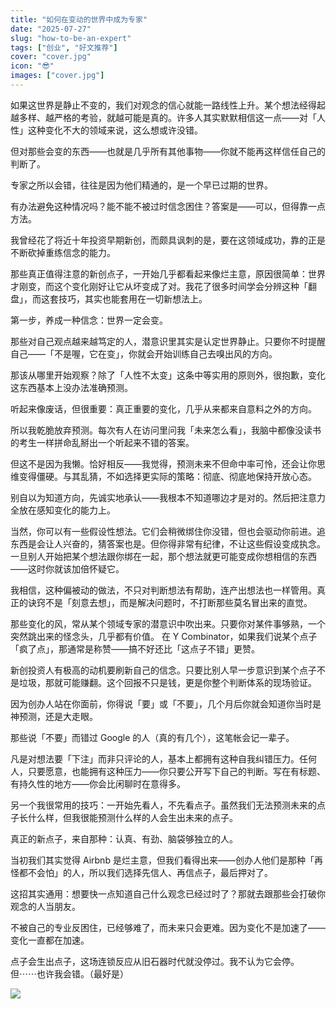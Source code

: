 ```yaml
---
title: "如何在变动的世界中成为专家"
date: "2025-07-27"
slug: "how-to-be-an-expert"
tags: ["创业", "好文推荐"]
cover: "cover.jpg"
icon: "😎"
images: ["cover.jpg"]
---
```

如果这世界是静止不变的，我们对观念的信心就能一路线性上升。某个想法经得起越多样、越严格的考验，就越可能是真的。许多人其实默默相信这一点——对「人性」这种变化不大的领域来说，这么想或许没错。



但对那些会变的东西——也就是几乎所有其他事物——你就不能再这样信任自己的判断了。



专家之所以会错，往往是因为他们精通的，是一个早已过期的世界。



有办法避免这种情况吗？能不能不被过时信念困住？答案是——可以，但得靠一点方法。



我曾经花了将近十年投资早期新创，而颇具讽刺的是，要在这领域成功，靠的正是不断砍掉重练信念的能力。



那些真正值得注意的新创点子，一开始几乎都看起来像烂主意，原因很简单：世界才刚变，而这个变化刚好让它从坏变成了对。我花了很多时间学会分辨这种「翻盘」，而这套技巧，其实也能套用在一切新想法上。



第一步，养成一种信念：世界一定会变。



那些对自己观点越来越笃定的人，潜意识里其实是认定世界静止。只要你不时提醒自己——「不是喔，它在变」，你就会开始训练自己去嗅出风的方向。



那该从哪里开始观察？除了「人性不太变」这条中等实用的原则外，很抱歉，变化这东西基本上没办法准确预测。



听起来像废话，但很重要：真正重要的变化，几乎从来都来自意料之外的方向。



所以我乾脆放弃预测。每次有人在访问里问我「未来怎么看」，我脑中都像没读书的考生一样拼命乱掰出一个听起来不错的答案。



但这不是因为我懒。恰好相反——我觉得，预测未来不但命中率可怜，还会让你思维变得僵硬。与其乱猜，不如选择更实际的策略：彻底、彻底地保持开放心态。



别自以为知道方向，先诚实地承认——我根本不知道哪边才是对的。然后把注意力全放在感知变化的能力上。



当然，你可以有一些假设性想法。它们会稍微绑住你没错，但也会驱动你前进。追东西是会让人兴奋的，猜答案也是。但你得非常有纪律，不让这些假设变成执念。
一旦别人开始把某个想法跟你绑在一起，那个想法就更可能变成你想相信的东西——这时你就该加倍怀疑它。



我相信，这种偏被动的做法，不只对判断想法有帮助，连产出想法也一样管用。真正的诀窍不是「刻意去想」，而是解决问题时，不打断那些莫名冒出来的直觉。



那些变化的风，常从某个领域专家的潜意识中吹出来。只要你对某件事够熟，一个突然跳出来的怪念头，几乎都有价值。
在 Y Combinator，如果我们说某个点子「疯了点」，那通常是称赞——搞不好还比「这点子不错」更赞。



新创投资人有极高的动机要刷新自己的信念。只要比别人早一步意识到某个点子不是垃圾，那就可能赚翻。这个回报不只是钱，更是你整个判断体系的现场验证。



因为创办人站在你面前，你得说「要」或「不要」，几个月后你就会知道你当时是神预测，还是大走眼。



那些说「不要」而错过 Google 的人（真的有几个），这笔帐会记一辈子。



凡是对想法要「下注」而非只评论的人，基本上都拥有这种自我纠错压力。任何人，只要愿意，也能拥有这种压力——你只要公开写下自己的判断。写在有标题、有持久性的地方——你会比闲聊时在意得多。



另一个我很常用的技巧：一开始先看人，不先看点子。虽然我们无法预测未来的点子长什么样，但我很能预测什么样的人会生出未来的点子。



真正的新点子，来自那种：认真、有劲、脑袋够独立的人。



当初我们其实觉得 Airbnb 是烂主意，但我们看得出来——创办人他们是那种「再怪都不会怕」的人，所以我们选择先信人、再信点子，最后押对了。



这招其实通用：想要快一点知道自己什么观念已经过时了？那就去跟那些会打破你观念的人当朋友。



不被自己的专业反困住，已经够难了，而未来只会更难。因为变化不是加速了——变化一直都在加速。



点子会生出点子，这场连锁反应从旧石器时代就没停过。我不认为它会停。
但⋯⋯也许我会错。（最好是）




![](https://prod-files-secure.s3.us-west-2.amazonaws.com/112d0858-5090-4d34-a606-b75eb8d65fd2/46476355-9cf3-4e99-9b7a-3531bc426380/1000202064.png?X-Amz-Algorithm=AWS4-HMAC-SHA256&X-Amz-Content-Sha256=UNSIGNED-PAYLOAD&X-Amz-Credential=ASIAZI2LB46657FMVZR4%2F20251001%2Fus-west-2%2Fs3%2Faws4_request&X-Amz-Date=20251001T232716Z&X-Amz-Expires=3600&X-Amz-Security-Token=IQoJb3JpZ2luX2VjEIf%2F%2F%2F%2F%2F%2F%2F%2F%2F%2FwEaCXVzLXdlc3QtMiJHMEUCIH9sJj%2BS%2B3SHITjgw327NRLL0v4tNNA2BslBbYvvpGzLAiEA3iy96fh%2BCcocOG647paKmN1XWGyhbG0W1BIpMkPtSnQq%2FwMIIBAAGgw2Mzc0MjMxODM4MDUiDPG%2BVQA4AHd1ofHUEircA2AH48rj46L3E%2FuSlVpDnAfLSRLAk8X8ntrjMquyPVrUqX5k00LjdVorzZSydeFX1QXpnDDlb0mmhlXCY9V%2B5oDPLnL2kzGk%2F9jtE7GTQ42AvCU9%2F496L70jxFSXA1%2FKBxqx4kDtusbe0W%2BhQ6hDR3dPwJ2bwdCmoAfbVk9Uu4sQkQKxuUt%2FCEC92g5rDcuXgW3pN7CYFcvmkoGt%2BDW4vo4G3ftUVNJ3SC50Xkf8mqj5BtKh16wyFpAJFsAh30wq%2BY%2FZ5lmO8HxdCo8C5D8HMEmafqECuPVz9%2BBVqKcpXRWm%2FWgiC%2BtKiC4KjD%2FOscP%2F5UclRJCHLMetoH4x3pTtDtdJz%2FMV%2Fbh2cbn1ujvtSd4qQKGl95nmiVp%2BxIeagG%2FXiB9%2FlR2LJRTMbQGp9U6Gk3bEll%2FE3eVNz6ZZlpQppl4FM%2BRYGvAaGYA78R2g3rTC9DnIG%2BB5q8SIgSzbUGwL%2BbNMBiPAJo%2B2kFjd5nuBP4ZWP0PCQn0uV9RcWgutQwxFpYa9I870TiAY3SzgVMAuan0F%2Fs2u8GjdlVD3vvIp1XFKdA2n5T%2FanPW4EdPSpnGRXqlk6PTx1fjwdsj8rOfl8s6jVBGhh4kLWW%2BRyIpEaTFEbnHhCb971pEy%2FsNmMK3V9sYGOqUBjpPwbZIOFJ186o6%2FZ5sRxbhwh0kE6B%2FchHWk8jCoONanYFizO9n5ULJHLhaxnQQ9SNShRPEdQg2tumwjnufHpIMR3dc6ZGoc3KlPXjydI%2Fqj91f0uMpatKWzGUXlBbVNaw1ipUkfMbxcT53P%2F26c7wJHMAtu%2BN7M754HoHhV%2BLYNMcYM6ppu1nHyBaYEvhNcgzNIkRibjqyXCR1V6AvFxywYo7XS&X-Amz-Signature=1ef97d1f1212209e49a4fab37717acad1d6e9e9df7ea2bde8a7c402a7de44c35&X-Amz-SignedHeaders=host&x-amz-checksum-mode=ENABLED&x-id=GetObject)

